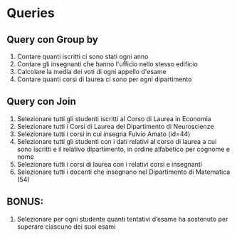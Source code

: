 # Queries

## Query con Group by
1. Contare quanti iscritti ci sono stati ogni anno
2. Contare gli insegnanti che hanno l'ufficio nello stesso edificio
3. Calcolare la media dei voti di ogni appello d'esame
4. Contare quanti corsi di laurea ci sono per ogni dipartimento

## Query con Join
1. Selezionare tutti gli studenti iscritti al Corso di Laurea in Economia
2. Selezionare tutti i Corsi di Laurea del Dipartimento di Neuroscienze
3. Selezionare tutti i corsi in cui insegna Fulvio Amato (id=44)
4. Selezionare tutti gli studenti con i dati relativi al corso di laurea a cui sono iscritti e il relativo dipartimento, in ordine alfabetico per cognome e nome
5. Selezionare tutti i corsi di laurea con i relativi corsi e insegnanti
7. Selezionare tutti i docenti che insegnano nel Dipartimento di Matematica (54)

## BONUS: 
1. Selezionare per ogni studente quanti tentativi d’esame ha sostenuto per superare ciascuno dei suoi esami